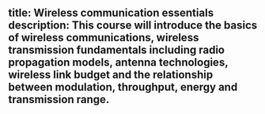 title: Wireless communication essentials
description: This course will introduce the basics of wireless communications, wireless transmission fundamentals including radio propagation models, antenna technologies, wireless link budget and the relationship between modulation, throughput, energy and transmission range.
---

